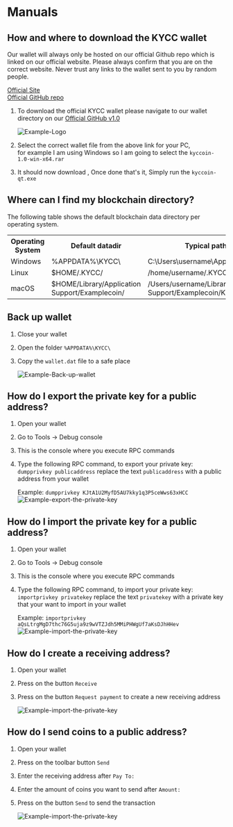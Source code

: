 Manuals
=============

How and where to download the KYCC wallet
---------------------

Our wallet will always only be hosted on our official Github repo which is linked on our official website. Please always confirm that you are on the correct website. Never trust any links to the wallet sent to you by random people.

   [Official Site](https://kyccoin.io/kycc-wallet/)  
   [Official GitHub repo](https://github.com/KYCCOIN/kyccoin/)  

1) To download the official KYCC wallet please navigate to our wallet directory on our [Official GitHub v1.0](https://github.com/KYCCOIN/kyccoin/releases/tag/v1.0)
   
   ![Example-Logo](https://i.imgur.com/TwXZ3tZ.jpg)

2) Select the correct wallet file from the above link for your PC,   
   for example I am using Windows so I am going to select the `kyccoin-1.0-win-x64.rar`   

3) It should now download , Once done that's it, Simply run the `kyccoin-qt.exe`

Where can I find my blockchain directory?
---------------------
The following table shows the default blockchain data directory per operating system.

<table>
<th>Operating System</th><th>Default datadir</th><th>Typical path to configuration file</th>
<tr><td>Windows</td><td>%APPDATA%\KYCC\</td><td>C:\Users\username\AppData\Roaming\KYCC\KYCC.conf</td>
<tr><td>Linux</td><td>$HOME/.KYCC/</td><td>/home/username/.KYCC/KYCC.conf</td>
<tr><td>macOS</td><td>$HOME/Library/Application Support/Examplecoin/</td><td>/Users/username/Library/Application Support/Examplecoin/KYCC.conf</td>
</table>

Back up wallet
---------------------
1) Close your wallet
2) Open the folder `%APPDATA%\KYCC\`
4) Copy the `wallet.dat` file to a safe place
   
   ![Example-Back-up-wallet](https://i.imgur.com/eNWM4vp.png)

How do I export the private key for a public address?
---------------------
1) Open your wallet
2) Go to Tools -> Debug console
3) This is the console where you execute RPC commands
4) Type the following RPC command, to export your private key:
   `dumpprivkey publicaddress` replace the text `publicaddress` with a public address from your wallet
   
   Example: `dumpprivkey KJtA1U2MyfD5AU7kky1q3P5ceWws63xHCC`
   ![Example-export-the-private-key](https://i.imgur.com/73KPfpa.png)

How do I import the private key for a public address?
---------------------
1) Open your wallet
2) Go to Tools -> Debug console
3) This is the console where you execute RPC commands
4) Type the following RPC command, to import your private key:
   `importprivkey privatekey` replace the text `privatekey` with a private key that your want to import in your wallet
   
   Example: `importprivkey aQsLtrgMgD7thc76G5uja9z9wVTZJdh5MMiPHWgUf7aKsDJhHHev`
   ![Example-import-the-private-key](https://i.imgur.com/CNh5r95.png)

How do I create a receiving address?
---------------------
1) Open your wallet
2) Press on the button `Receive`
3) Press on the button `Request payment` to create a new receiving address
   
   ![Example-import-the-private-key](https://i.imgur.com/OVnJjqM.png)

How do I send coins to a public address?
---------------------
1) Open your wallet
2) Press on the toolbar button `Send`
3) Enter the receiving address after `Pay To:`
4) Enter the amount of coins you want to send after `Amount:`
5) Press on the button `Send` to send the transaction
   
   ![Example-import-the-private-key](https://i.imgur.com/W2Rr0Pc.png)



